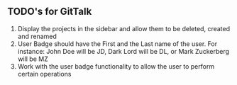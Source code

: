 ## TODO's for GitTalk

1. Display the projects in the sidebar and allow them to be deleted, created and renamed
2. User Badge should have the First and the Last name of the user. For instance: John Doe will be JD, Dark Lord will be DL, or Mark Zuckerberg will be MZ
3. Work with the user badge functionality to allow the user to perform certain operations
